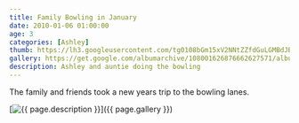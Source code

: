 ```yaml
---
title: Family Bowling in January
date: 2010-01-06 01:00:00
age: 3
categories: [Ashley]
thumb: https://lh3.googleusercontent.com/tg0108bGm15xV2NNtZZfdGuLGMBdJBNuf4YttZ1kkSDoE-20rtKXA6eG1MFV7hga1TZ2p_VFxAOPJmU7OkA=w293-h220
gallery: https://get.google.com/albumarchive/108001626876662627571/album/AF1QipP0qXLBlFQ55L-nboobhCz2ECWN-MQ1SuGbwaI5?authKey=CJinnOKFzKWIeA
description: Ashley and auntie doing the bowling
---
```

The family and friends took a new years trip to the bowling lanes.

[<img src="{{ page.thumb }}" alt="{{ page.description }}" class="wyseguys-album"/>]({{ page.gallery }})